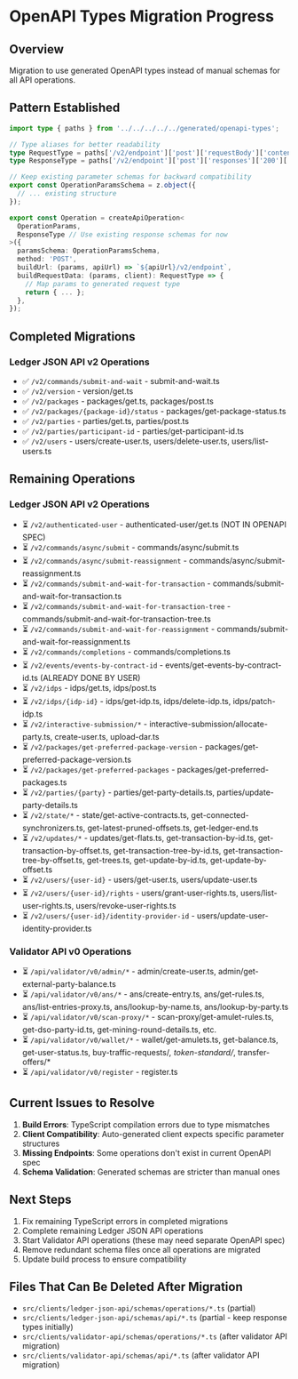 # OpenAPI Types Migration Progress

## Overview
Migration to use generated OpenAPI types instead of manual schemas for all API operations.

## Pattern Established
```typescript
import type { paths } from '../../../../../generated/openapi-types';

// Type aliases for better readability
type RequestType = paths['/v2/endpoint']['post']['requestBody']['content']['application/json'];
type ResponseType = paths['/v2/endpoint']['post']['responses']['200']['content']['application/json'];

// Keep existing parameter schemas for backward compatibility
export const OperationParamsSchema = z.object({
  // ... existing structure
});

export const Operation = createApiOperation<
  OperationParams,
  ResponseType // Use existing response schemas for now
>({
  paramsSchema: OperationParamsSchema,
  method: 'POST',
  buildUrl: (params, apiUrl) => `${apiUrl}/v2/endpoint`,
  buildRequestData: (params, client): RequestType => {
    // Map params to generated request type
    return { ... };
  },
});
```

## Completed Migrations

### Ledger JSON API v2 Operations
- ✅ `/v2/commands/submit-and-wait` - submit-and-wait.ts
- ✅ `/v2/version` - version/get.ts  
- ✅ `/v2/packages` - packages/get.ts, packages/post.ts
- ✅ `/v2/packages/{package-id}/status` - packages/get-package-status.ts
- ✅ `/v2/parties` - parties/get.ts, parties/post.ts
- ✅ `/v2/parties/participant-id` - parties/get-participant-id.ts
- ✅ `/v2/users` - users/create-user.ts, users/delete-user.ts, users/list-users.ts

## Remaining Operations

### Ledger JSON API v2 Operations
- ⏳ `/v2/authenticated-user` - authenticated-user/get.ts (NOT IN OPENAPI SPEC)
- ⏳ `/v2/commands/async/submit` - commands/async/submit.ts
- ⏳ `/v2/commands/async/submit-reassignment` - commands/async/submit-reassignment.ts
- ⏳ `/v2/commands/submit-and-wait-for-transaction` - commands/submit-and-wait-for-transaction.ts
- ⏳ `/v2/commands/submit-and-wait-for-transaction-tree` - commands/submit-and-wait-for-transaction-tree.ts
- ⏳ `/v2/commands/submit-and-wait-for-reassignment` - commands/submit-and-wait-for-reassignment.ts
- ⏳ `/v2/commands/completions` - commands/completions.ts
- ⏳ `/v2/events/events-by-contract-id` - events/get-events-by-contract-id.ts (ALREADY DONE BY USER)
- ⏳ `/v2/idps` - idps/get.ts, idps/post.ts
- ⏳ `/v2/idps/{idp-id}` - idps/get-idp.ts, idps/delete-idp.ts, idps/patch-idp.ts
- ⏳ `/v2/interactive-submission/*` - interactive-submission/allocate-party.ts, create-user.ts, upload-dar.ts
- ⏳ `/v2/packages/get-preferred-package-version` - packages/get-preferred-package-version.ts
- ⏳ `/v2/packages/get-preferred-packages` - packages/get-preferred-packages.ts
- ⏳ `/v2/parties/{party}` - parties/get-party-details.ts, parties/update-party-details.ts
- ⏳ `/v2/state/*` - state/get-active-contracts.ts, get-connected-synchronizers.ts, get-latest-pruned-offsets.ts, get-ledger-end.ts
- ⏳ `/v2/updates/*` - updates/get-flats.ts, get-transaction-by-id.ts, get-transaction-by-offset.ts, get-transaction-tree-by-id.ts, get-transaction-tree-by-offset.ts, get-trees.ts, get-update-by-id.ts, get-update-by-offset.ts
- ⏳ `/v2/users/{user-id}` - users/get-user.ts, users/update-user.ts
- ⏳ `/v2/users/{user-id}/rights` - users/grant-user-rights.ts, users/list-user-rights.ts, users/revoke-user-rights.ts
- ⏳ `/v2/users/{user-id}/identity-provider-id` - users/update-user-identity-provider.ts

### Validator API v0 Operations
- ⏳ `/api/validator/v0/admin/*` - admin/create-user.ts, admin/get-external-party-balance.ts
- ⏳ `/api/validator/v0/ans/*` - ans/create-entry.ts, ans/get-rules.ts, ans/list-entries-proxy.ts, ans/lookup-by-name.ts, ans/lookup-by-party.ts
- ⏳ `/api/validator/v0/scan-proxy/*` - scan-proxy/get-amulet-rules.ts, get-dso-party-id.ts, get-mining-round-details.ts, etc.
- ⏳ `/api/validator/v0/wallet/*` - wallet/get-amulets.ts, get-balance.ts, get-user-status.ts, buy-traffic-requests/*, token-standard/*, transfer-offers/*
- ⏳ `/api/validator/v0/register` - register.ts

## Current Issues to Resolve
1. **Build Errors**: TypeScript compilation errors due to type mismatches
2. **Client Compatibility**: Auto-generated client expects specific parameter structures
3. **Missing Endpoints**: Some operations don't exist in current OpenAPI spec
4. **Schema Validation**: Generated schemas are stricter than manual ones

## Next Steps
1. Fix remaining TypeScript errors in completed migrations
2. Complete remaining Ledger JSON API operations
3. Start Validator API operations (these may need separate OpenAPI spec)
4. Remove redundant schema files once all operations are migrated
5. Update build process to ensure compatibility

## Files That Can Be Deleted After Migration
- `src/clients/ledger-json-api/schemas/operations/*.ts` (partial)
- `src/clients/ledger-json-api/schemas/api/*.ts` (partial - keep response types initially)
- `src/clients/validator-api/schemas/operations/*.ts` (after validator API migration)
- `src/clients/validator-api/schemas/api/*.ts` (after validator API migration)